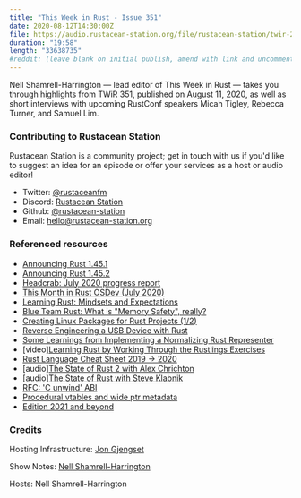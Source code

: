 ```yaml
---
title: "This Week in Rust - Issue 351"
date: 2020-08-12T14:30:00Z
file: https://audio.rustacean-station.org/file/rustacean-station/twir-2020-08-11.mp3
duration: "19:58"
length: "33638735"
#reddit: (leave blank on initial publish, amend with link and uncomment this line after Reddit thread has been posted)
---
```


Nell Shamrell-Harrington — lead editor of This Week in Rust — takes you through highlights from TWiR 351, published on August 11, 2020, as well as short interviews with upcoming RustConf speakers Micah Tigley, Rebecca Turner, and Samuel Lim.

<!--
The episode introduction goes here.
The first paragraph should ideally be short, and is used in various
places as a "short description" for the episode. Any subsequent
paragraphs show up as "expanded description".
-->

### Contributing to Rustacean Station

<!-- You can probably leave this as-is -->

Rustacean Station is a community project; get in touch with us if you'd like to suggest an idea for an episode or offer your services as a host or audio editor!

 - Twitter: [@rustaceanfm](https://twitter.com/rustaceanfm)
 - Discord: [Rustacean Station](https://discord.gg/cHc3Gyc)
 - Github: [@rustacean-station](https://github.com/rustacean-station/)
 - Email: [hello@rustacean-station.org](mailto:hello@rustacean-station.org)

### Referenced resources

* [Announcing Rust 1.45.1](https://blog.rust-lang.org/2020/07/30/Rust-1.45.1.html)
* [Announcing Rust 1.45.2](https://blog.rust-lang.org/2020/08/03/Rust-1.45.2.html)
* [Headcrab: July 2020 progress report](https://headcrab.rs/2020/07/31/july-update.html)
* [This Month in Rust OSDev (July 2020)](https://rust-osdev.com/this-month/2020-07/)
* [Learning Rust: Mindsets and Expectations](https://ferrous-systems.com/blog/mindsets-and-expectations/)
* [Blue Team Rust: What is "Memory Safety", really?](https://tiemoko.com/blog/blue-team-rust/)
* [Creating Linux Packages for Rust Projects (1/2)](https://ebbflow.io/blog/vending-linux-1)
* [Reverse Engineering a USB Device with Rust](https://gill.net.in/posts/reverse-engineering-a-usb-device-with-rust/)
* [Some Learnings from Implementing a Normalizing Rust Representer](https://seanchen1991.github.io/posts/rust-representer/)
* [video][Learning Rust by Working Through the Rustlings Exercises](https://egghead.io/playlists/learning-rust-by-solving-the-rustlings-exercises-a722)
* [Rust Language Cheat Sheet 2019 -> 2020](https://github.com/ralfbiedert/cheats.rs/issues/100)
* [audio][The State of Rust 2 with Alex Chrichton](https://anchor.fm/the-virtual-world/episodes/Ep-7--The-State-of-Rust-2-with-Alex-Crichton-ehjpsq)
* [audio][The State of Rust with Steve Klabnik](https://anchor.fm/the-virtual-world/episodes/Ep-6--The-State-of-Rust-with-Steve-Klabnik-ehf8mk)
* [RFC: 'C unwind' ABI](https://github.com/rust-lang/rfcs/pull/2945)
* [Procedural vtables and wide ptr metadata](https://github.com/rust-lang/rfcs/pull/2967)
* [Edition 2021 and beyond](https://github.com/rust-lang/rfcs/pull/2966)

### Credits

Hosting Infrastructure: [Jon Gjengset](https://twitter.com/jonhoo/)

Show Notes: [Nell Shamrell-Harrington](https://twitter.com/nellshamrell)

Hosts: Nell Shamrell-Harrington
